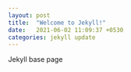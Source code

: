 ```yaml
---
layout: post
title:  "Welcome to Jekyll!"
date:   2021-06-02 11:09:37 +0530
categories: jekyll update
---
```


Jekyll base page